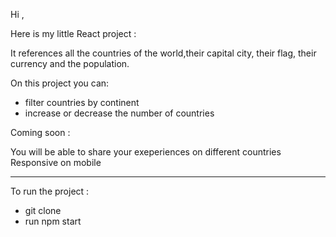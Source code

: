 Hi ,

Here is my little React project :

It references all the countries of the world,their capital city, their flag, their currency and the population.

On this project you can:

- filter countries by continent
- increase or decrease the number of countries

Coming soon :

You will be able to share your exeperiences on different countries
Responsive on mobile

---

To run the project :

- git clone
- run npm start
